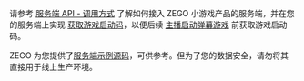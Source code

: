 请参考 [服务端 API - 调用方式](#17807) 了解如何接入 ZEGO 小游戏产品的服务端，并在您的服务端上实现 [获取游戏启动码](!ZegoMiniGameEngine-Get_Activation_Code)，以便后续 <a href="#startCloudGame">主播启动弹幕游戏</a> 前获取游戏启动码。

ZEGO 为您提供了[服务端示例源码](!ZegoMiniGameEngine-download)，可供参考。但为了您的数据安全，请勿将其直接用于线上生产环境。





